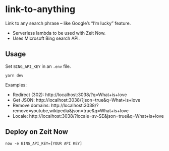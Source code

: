 # link-to-anything

Link to any search phrase – like Google’s “I’m lucky” feature.

- Serverless lambda to be used with Zeit Now.
- Uses Microsoft Bing search API.


## Usage

Set `BING_API_KEY` in an `.env` file.

    yarn dev

Examples:

- Redirect (302): http://localhost:3038/?q=What+is+love
- Get JSON: http://localhost:3038/?json=true&q=What+is+love
- Remove domains: http://localhost:3038/?remove=youtube,wikipedia&json=true&q=What+is+love
- Locale: http://localhost:3038/?locale=sv-SE&json=true&q=What+is+love


## Deploy on Zeit Now

    now -e BING_API_KEY=[YOUR API KEY]
